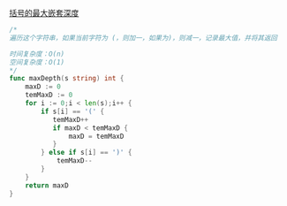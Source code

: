[括号的最大嵌套深度](https://leetcode-cn.com/problems/maximum-nesting-depth-of-the-parentheses/)
```go
/*
遍历这个字符串，如果当前字符为 (，则加一，如果为)，则减一，记录最大值，并将其返回

时间复杂度：O(n)
空间复杂度：O(1)
*/
func maxDepth(s string) int {
    maxD := 0
    temMaxD := 0
    for i := 0;i < len(s);i++ {
        if s[i] == '(' {
           temMaxD++ 
           if maxD < temMaxD {
               maxD = temMaxD
           }
        } else if s[i] == ')' {
            temMaxD--
        }
    }
    return maxD
}
```
